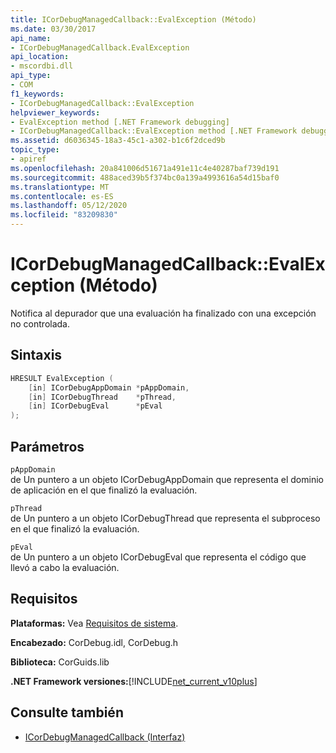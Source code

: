 ```yaml
---
title: ICorDebugManagedCallback::EvalException (Método)
ms.date: 03/30/2017
api_name:
- ICorDebugManagedCallback.EvalException
api_location:
- mscordbi.dll
api_type:
- COM
f1_keywords:
- ICorDebugManagedCallback::EvalException
helpviewer_keywords:
- EvalException method [.NET Framework debugging]
- ICorDebugManagedCallback::EvalException method [.NET Framework debugging]
ms.assetid: d6036345-18a3-45c1-a302-b1c6f2dced9b
topic_type:
- apiref
ms.openlocfilehash: 20a841006d51671a491e11c4e40287baf739d191
ms.sourcegitcommit: 488aced39b5f374bc0a139a4993616a54d15baf0
ms.translationtype: MT
ms.contentlocale: es-ES
ms.lasthandoff: 05/12/2020
ms.locfileid: "83209830"
---
```

# <a name="icordebugmanagedcallbackevalexception-method"></a>ICorDebugManagedCallback::EvalException (Método)
Notifica al depurador que una evaluación ha finalizado con una excepción no controlada.  
  
## <a name="syntax"></a>Sintaxis  
  
```cpp  
HRESULT EvalException (  
    [in] ICorDebugAppDomain *pAppDomain,  
    [in] ICorDebugThread    *pThread,  
    [in] ICorDebugEval      *pEval  
);  
```  
  
## <a name="parameters"></a>Parámetros  
 `pAppDomain`  
 de Un puntero a un objeto ICorDebugAppDomain que representa el dominio de aplicación en el que finalizó la evaluación.  
  
 `pThread`  
 de Un puntero a un objeto ICorDebugThread que representa el subproceso en el que finalizó la evaluación.  
  
 `pEval`  
 de Un puntero a un objeto ICorDebugEval que representa el código que llevó a cabo la evaluación.  
  
## <a name="requirements"></a>Requisitos  
 **Plataformas:** Vea [Requisitos de sistema](../../get-started/system-requirements.md).  
  
 **Encabezado:** CorDebug.idl, CorDebug.h  
  
 **Biblioteca:** CorGuids.lib  
  
 **.NET Framework versiones:**[!INCLUDE[net_current_v10plus](../../../../includes/net-current-v10plus-md.md)]  
  
## <a name="see-also"></a>Consulte también

- [ICorDebugManagedCallback (Interfaz)](icordebugmanagedcallback-interface.md)
